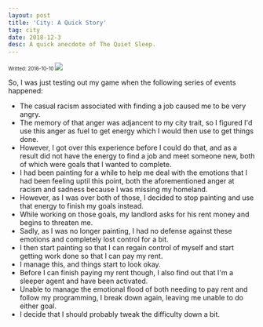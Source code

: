 ```yaml
---
layout: post
title: 'City: A Quick Story'
tag: city
date: 2018-12-3
desc: A quick anecdote of The Quiet Sleep.
---
```


<p style="font-size:10px">Writted: 2016-10-10

<img src="/blogImages/SS_2016-10-10_01.png" />

So, I was just testing out my game when the following series of events happened:
- The casual racism associated with finding a job caused me to be very angry.
- The memory of that anger was adjancent to my city trait, so I figured I'd use this anger as fuel to get energy which I would then use to get things done.
- However, I got over this experience before I could do that, and as a result did not have the energy to find a job and meet someone new, both of which were goals that I wanted to complete.
- I had been painting for a while to help me deal with the emotions that I had been feeling uptil this point, both the aforementioned anger at racism and sadness because I was missing my homeland.
- However, as I was over both of those, I decided to stop painting and use that energy to finish my goals instead.
- While working on those goals, my landlord asks for his rent money and begins to threaten me.
- Sadly, as I was no longer painting, I had no defense against these emotions and completely lost control for a bit.
- I then start painting so that I can regain control of myself and start getting work done so that I can pay my rent.
- I manage this, and things start to look okay.
- Before I can finish paying my rent though, I also find out that I'm a sleeper agent and have been activated.
- Unable to manage the emotional flood of both needing to pay rent and follow my programming, I break down again, leaving me unable to do either goal.
- I decide that I should probably tweak the difficulty down a bit.
  


